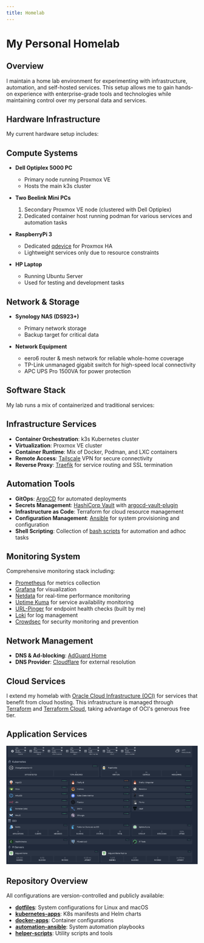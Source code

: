 ```yaml
---
title: Homelab
---
```


# My Personal Homelab

## Overview

I maintain a home lab environment for experimenting with infrastructure, automation, and self-hosted services. This setup allows me to gain hands-on experience with enterprise-grade tools and technologies while maintaining control over my personal data and services.

## Hardware Infrastructure

My current hardware setup includes:

## Compute Systems

- **Dell Optiplex 5000 PC**

  - Primary node running Proxmox VE
  - Hosts the main k3s cluster

- **Two Beelink Mini PCs**

  1. Secondary Proxmox VE node (clustered with Dell Optiplex)
  2. Dedicated container host running podman for various services and automation tasks

- **RaspberryPi 3**

  - Dedicated [qdevice](https://blog.jenningsga.com/proxmox-keeping-quorum-with-qdevices/) for Proxmox HA
  - Lightweight services only due to resource constraints

- **HP Laptop**
  - Running Ubuntu Server
  - Used for testing and development tasks

## Network & Storage

- **Synology NAS (DS923+)**

  - Primary network storage
  - Backup target for critical data

- **Network Equipment**
  - eero6 router & mesh network for reliable whole-home coverage
  - TP-Link unmanaged gigabit switch for high-speed local connectivity
  - APC UPS Pro 1500VA for power protection

## Software Stack

My lab runs a mix of containerized and traditional services:

## Infrastructure Services

- **Container Orchestration**: k3s Kubernetes cluster
- **Virtualization**: Proxmox VE cluster
- **Container Runtime**: Mix of Docker, Podman, and LXC containers
- **Remote Access**: [Tailscale](https://tailscale.com/) VPN for secure connectivity
- **Reverse Proxy**: [Traefik](https://traefik.io/) for service routing and SSL termination

## Automation Tools

- **GitOps**: [ArgoCD](https://argoproj.github.io/cd/) for automated deployments
- **Secrets Management**: [HashiCorp Vault](https://developer.hashicorp.com/vault) with [argocd-vault-plugin](https://github.com/argoproj-labs/argocd-vault-plugin)
- **Infrastructure as Code**: Terraform for cloud resource management
- **Configuration Management**: [Ansible](https://github.com/timmyb824/automation_ansible) for system provisioning and configuration
- **Shell Scripting**: Collection of [bash scripts](https://github.com/timmyb824/helper-scripts) for automation and adhoc tasks

## Monitoring System

Comprehensive monitoring stack including:

- [Prometheus](https://prometheus.io/) for metrics collection
- [Grafana](https://grafana.com/) for visualization
- [Netdata](https://netdata.cloud) for real-time performance monitoring
- [Uptime Kuma](https://github.com/louislam/uptime-kuma) for service availability monitoring
- [URL-Pinger](https://github.com/timmyb824/python-URLPinger) for endpoint health checks (built by me)
- [Loki](https://grafana.com/oss/loki) for log management
- [Crowdsec](https://github.com/crowdsecurity/crowdsec) for security monitoring and prevention

## Network Management

- **DNS & Ad-blocking**: [AdGuard Home](https://github.com/AdguardTeam/AdGuardHome)
- **DNS Provider**: [Cloudflare](https://www.cloudflare.com/) for external resolution

## Cloud Services

I extend my homelab with [Oracle Cloud Infrastructure (OCI)](https://www.oracle.com/cloud/) for services that benefit from cloud hosting. This infrastructure is managed through [Terraform](https://www.terraform.io/) and [Terraform Cloud](https://app.terraform.io/session), taking advantage of OCI's generous free tier.

## Application Services

![Homelab Setup](homelab_20240424.png)

## Repository Overview

All configurations are version-controlled and publicly available:

- **[dotfiles](https://github.com/timmyb824/dotfiles)**: System configurations for Linux and macOS
- **[kubernetes-apps](https://github.com/timmyb824/kubernetes-apps)**: K8s manifests and Helm charts
- **[docker-apps](https://github.com/timmyb824/docker-apps)**: Container configurations
- **[automation-ansible](https://github.com/timmyb824/automation_ansible)**: System automation playbooks
- **[helper-scripts](https://github.com/timmyb824/helper-scripts)**: Utility scripts and tools
